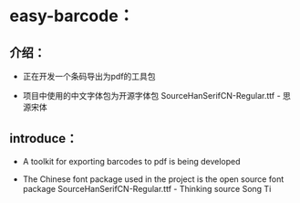 # easy-barcode：

## 介绍：

* 正在开发一个条码导出为pdf的工具包

* 项目中使用的中文字体包为开源字体包 SourceHanSerifCN-Regular.ttf - 思源宋体

## introduce：

* A toolkit for exporting barcodes to pdf is being developed

* The Chinese font package used in the project is the open source font package SourceHanSerifCN-Regular.ttf - Thinking source Song Ti
